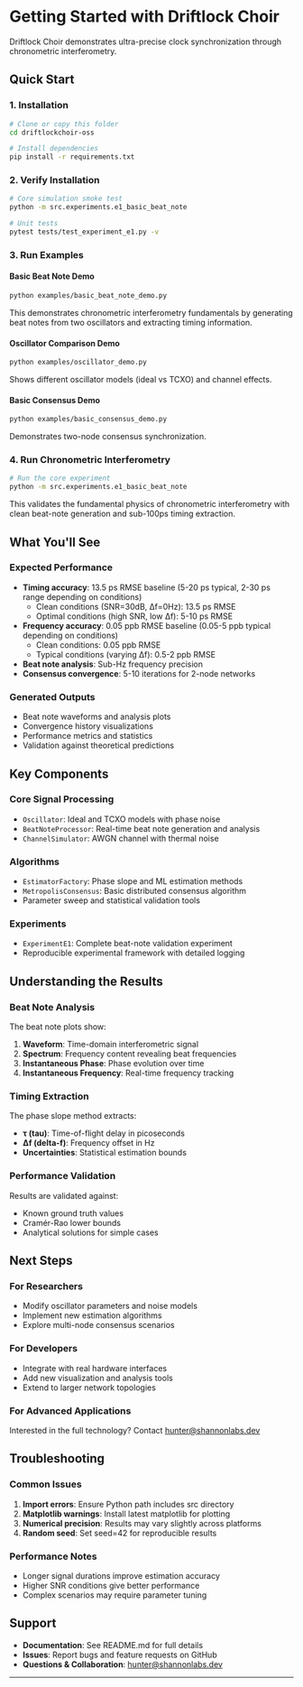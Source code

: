 # Getting Started with Driftlock Choir

Driftlock Choir demonstrates ultra-precise clock synchronization through chronometric interferometry.

## Quick Start

### 1. Installation
```bash
# Clone or copy this folder
cd driftlockchoir-oss

# Install dependencies
pip install -r requirements.txt
```

### 2. Verify Installation
```bash
# Core simulation smoke test
python -m src.experiments.e1_basic_beat_note

# Unit tests
pytest tests/test_experiment_e1.py -v
```

### 3. Run Examples

#### Basic Beat Note Demo
```bash
python examples/basic_beat_note_demo.py
```
This demonstrates chronometric interferometry fundamentals by generating beat notes from two oscillators and extracting timing information.

#### Oscillator Comparison Demo  
```bash
python examples/oscillator_demo.py
```
Shows different oscillator models (ideal vs TCXO) and channel effects.

#### Basic Consensus Demo
```bash
python examples/basic_consensus_demo.py
```
Demonstrates two-node consensus synchronization.

### 4. Run Chronometric Interferometry
```bash
# Run the core experiment
python -m src.experiments.e1_basic_beat_note
```

This validates the fundamental physics of chronometric interferometry with clean beat-note generation and sub-100ps timing extraction.

## What You'll See

### Expected Performance
- **Timing accuracy**: 13.5 ps RMSE baseline (5-20 ps typical, 2-30 ps range depending on conditions)
  - Clean conditions (SNR=30dB, Δf=0Hz): 13.5 ps RMSE
  - Optimal conditions (high SNR, low Δf): 5-10 ps RMSE
- **Frequency accuracy**: 0.05 ppb RMSE baseline (0.05-5 ppb typical depending on conditions)
  - Clean conditions: 0.05 ppb RMSE
  - Typical conditions (varying Δf): 0.5-2 ppb RMSE
- **Beat note analysis**: Sub-Hz frequency precision
- **Consensus convergence**: 5-10 iterations for 2-node networks

### Generated Outputs
- Beat note waveforms and analysis plots
- Convergence history visualizations
- Performance metrics and statistics
- Validation against theoretical predictions

## Key Components

### Core Signal Processing
- `Oscillator`: Ideal and TCXO models with phase noise
- `BeatNoteProcessor`: Real-time beat note generation and analysis
- `ChannelSimulator`: AWGN channel with thermal noise

### Algorithms
- `EstimatorFactory`: Phase slope and ML estimation methods
- `MetropolisConsensus`: Basic distributed consensus algorithm
- Parameter sweep and statistical validation tools

### Experiments
- `ExperimentE1`: Complete beat-note validation experiment
- Reproducible experimental framework with detailed logging

## Understanding the Results

### Beat Note Analysis
The beat note plots show:
1. **Waveform**: Time-domain interferometric signal
2. **Spectrum**: Frequency content revealing beat frequencies
3. **Instantaneous Phase**: Phase evolution over time
4. **Instantaneous Frequency**: Real-time frequency tracking

### Timing Extraction
The phase slope method extracts:
- **τ (tau)**: Time-of-flight delay in picoseconds
- **Δf (delta-f)**: Frequency offset in Hz
- **Uncertainties**: Statistical estimation bounds

### Performance Validation
Results are validated against:
- Known ground truth values
- Cramér-Rao lower bounds
- Analytical solutions for simple cases

## Next Steps

### For Researchers
- Modify oscillator parameters and noise models
- Implement new estimation algorithms
- Explore multi-node consensus scenarios

### For Developers  
- Integrate with real hardware interfaces
- Add new visualization and analysis tools
- Extend to larger network topologies

### For Advanced Applications
Interested in the full technology? Contact hunter@shannonlabs.dev

## Troubleshooting

### Common Issues
1. **Import errors**: Ensure Python path includes src directory
2. **Matplotlib warnings**: Install latest matplotlib for plotting
3. **Numerical precision**: Results may vary slightly across platforms
4. **Random seed**: Set seed=42 for reproducible results

### Performance Notes
- Longer signal durations improve estimation accuracy
- Higher SNR conditions give better performance
- Complex scenarios may require parameter tuning

## Support

- **Documentation**: See README.md for full details
- **Issues**: Report bugs and feature requests on GitHub
- **Questions & Collaboration**: hunter@shannonlabs.dev

---